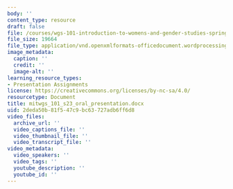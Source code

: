 ```yaml
---
body: ''
content_type: resource
draft: false
file: /courses/wgs-101-introduction-to-womens-and-gender-studies-spring-2023/mitwgs_101_s23_oral_presentation.docx
file_size: 19664
file_type: application/vnd.openxmlformats-officedocument.wordprocessingml.document
image_metadata:
  caption: ''
  credit: ''
  image-alt: ''
learning_resource_types:
- Presentation Assignments
license: https://creativecommons.org/licenses/by-nc-sa/4.0/
resourcetype: Document
title: mitwgs_101_s23_oral_presentation.docx
uid: 2deda50b-81f5-47c9-bc63-727adb6ff6d8
video_files:
  archive_url: ''
  video_captions_file: ''
  video_thumbnail_file: ''
  video_transcript_file: ''
video_metadata:
  video_speakers: ''
  video_tags: ''
  youtube_description: ''
  youtube_id: ''
---
```

